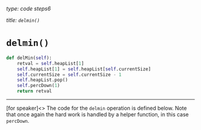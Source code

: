 _type: code steps6_

_title: `delmin()`_
# `delmin()`

```python
def delMin(self):
    retval = self.heapList[1]
    self.heapList[1] = self.heapList[self.currentSize]
    self.currentSize = self.currentSize - 1
    self.heapList.pop()
    self.percDown(1)
    return retval
```
----
[for speaker]<> The code for the `delmin` operation is defined below. Note that once again the hard work is handled by a helper function, in this case `percDown`.